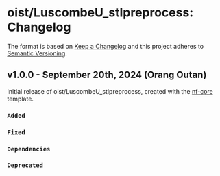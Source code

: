 # oist/LuscombeU_stlpreprocess: Changelog

The format is based on [Keep a Changelog](https://keepachangelog.com/en/1.0.0/)
and this project adheres to [Semantic Versioning](https://semver.org/spec/v2.0.0.html).

## v1.0.0 - September 20th, 2024 (Orang Outan)

Initial release of oist/LuscombeU_stlpreprocess, created with the [nf-core](https://nf-co.re/) template.

### `Added`

### `Fixed`

### `Dependencies`

### `Deprecated`
